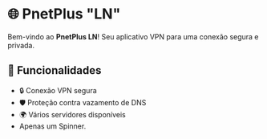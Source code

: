 # 🌐 PnetPlus "LN"

Bem-vindo ao **PnetPlus LN**! Seu aplicativo VPN para uma conexão segura e privada.

## 🚀 Funcionalidades

- 🔒 Conexão VPN segura
- 🛡️ Proteção contra vazamento de DNS
- 🌍 Vários servidores disponíveis
- Apenas um Spinner.
